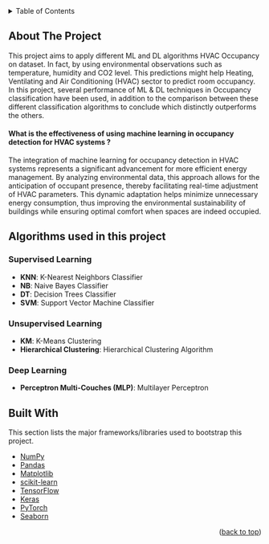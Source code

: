 
<!-- TABLE OF CONTENTS -->
<details>
  <summary>Table of Contents</summary>
  <ol>
    <li>
      <a href="#about-the-project">About The Project</a>
    </li>
    <li>
      <a href="#Algorithms-used-in-this-project">Algorithms</a>
    </li>
    <li>
      <a href="#built-with">Built With</a>
    </li>
  </ol>
</details>




<!-- ABOUT THE PROJECT -->
## About The Project

This project aims to apply different ML and DL algorithms HVAC Occupancy on dataset. In
fact, by using environmental observations such as temperature, humidity and CO2 level. This
predictions might help Heating, Ventilating and Air Conditioning (HVAC) sector to predict
room occupancy. In this project, several performance of ML & DL techniques in
Occupancy classification have been used, in addition to the comparison between these different classification algorithms to conclude which distinctly outperforms the others.

#### What is the effectiveness of using machine learning in occupancy detection for HVAC systems ?

The integration of machine learning for occupancy detection in HVAC systems represents a significant advancement for more efficient energy management. By analyzing environmental data, this approach allows for the anticipation of occupant presence, thereby facilitating real-time adjustment of HVAC parameters. This dynamic adaptation helps minimize unnecessary energy consumption, thus improving the environmental sustainability of buildings while ensuring optimal comfort when spaces are indeed occupied.

## Algorithms used in this project

### Supervised Learning
- **KNN**: K-Nearest Neighbors Classifier
- **NB**: Naive Bayes Classifier
- **DT**: Decision Trees Classifier
- **SVM**: Support Vector Machine Classifier

### Unsupervised Learning
- **KM**: K-Means Clustering
- **Hierarchical Clustering**: Hierarchical Clustering Algorithm

### Deep Learning
- **Perceptron Multi-Couches (MLP)**: Multilayer Perceptron



## Built With

This section lists the major frameworks/libraries used to bootstrap this project.

* [NumPy](https://numpy.org/)
* [Pandas](https://pandas.pydata.org/)
* [Matplotlib](https://matplotlib.org/)
* [scikit-learn](https://scikit-learn.org/)
* [TensorFlow](https://www.tensorflow.org/)
* [Keras](https://keras.io/)
* [PyTorch](https://pytorch.org/)
* [Seaborn](https://seaborn.pydata.org/)



<p align="right">(<a href="#readme-top">back to top</a>)</p>










